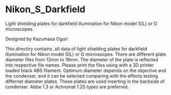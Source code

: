# Nikon_S_Darkfield
Light shielding plates for darkfield illumination for Nikon model S(L) or G microscopes.

Designed by Kazumasa Oguri

This directiry contains .stl data of light shielding plates for darkfield illumination for Nikon model S(L) or G microsocpes.
There are different plate diameter files from 12mm to 19mm. The diameter of the plate is reflected into respective file names.
Please print the files using with a 3D printer loaded black ABS filament.
Optimum diameter depends on the objective and the condenser, and it can be selected comparing with the effects testing differnet diameter plates.
These plates are used inserting in the backside of condenser. Abbe 1.3 or Achromat 1.25 types are preferred.

